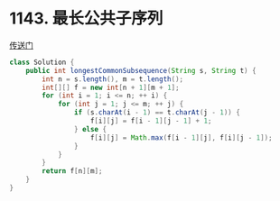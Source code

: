 # 1143. 最长公共子序列
[传送门](https://leetcode.cn/problems/longest-common-subsequence/description/?envType=study-plan-v2&envId=top-100-liked)
```java
class Solution {
    public int longestCommonSubsequence(String s, String t) {
        int n = s.length(), m = t.length();
        int[][] f = new int[n + 1][m + 1];
        for (int i = 1; i <= n; ++ i) {
            for (int j = 1; j <= m; ++ j) {
                if (s.charAt(i - 1) == t.charAt(j - 1)) {
                    f[i][j] = f[i - 1][j - 1] + 1;
                } else {
                    f[i][j] = Math.max(f[i - 1][j], f[i][j - 1]);
                }
            }
        }
        return f[n][m];
    }   
}
```
